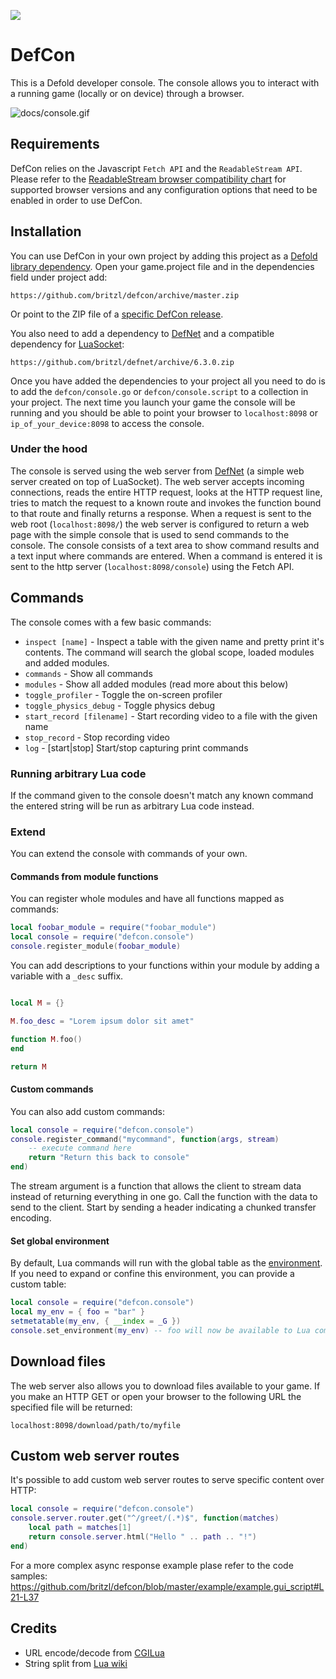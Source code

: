 ![](docs/logo.png)

# DefCon
This is a Defold developer console. The console allows you to interact with a running game (locally or on device) through a browser.

![docs/console.gif](docs/console.gif)

## Requirements
DefCon relies on the Javascript `Fetch API` and the `ReadableStream API`. Please refer to the [ReadableStream browser compatibility chart](https://developer.mozilla.org/en-US/docs/Web/API/ReadableStream#Browser_compatibility) for supported browser versions and any configuration options that need to be enabled in order to use DefCon.

## Installation
You can use DefCon in your own project by adding this project as a [Defold library dependency](http://www.defold.com/manuals/libraries/). Open your game.project file and in the dependencies field under project add:

	https://github.com/britzl/defcon/archive/master.zip

Or point to the ZIP file of a [specific DefCon release](https://github.com/britzl/defcon/releases).

You also need to add a dependency to [DefNet](https://github.com/britzl/defnet) and a compatible dependency for [LuaSocket](https://github.com/britzl/defold-luasocket/releases):

	https://github.com/britzl/defnet/archive/6.3.0.zip

Once you have added the dependencies to your project all you need to do is to add the `defcon/console.go` or `defcon/console.script` to a collection in your project. The next time you launch your game the console will be running and you should be able to point your browser to `localhost:8098` or `ip_of_your_device:8098` to access the console.

### Under the hood
The console is served using the web server from [DefNet](https://github.com/britzl/defnet/blob/master/defnet/http_server.lua) (a simple web server created on top of LuaSocket). The web server accepts incoming connections, reads the entire HTTP request, looks at the HTTP request line, tries to match the request to a known route and invokes the function bound to that route and finally returns a response. When a request is sent to the web root (`localhost:8098/`) the web server is configured to return a web page with the simple console that is used to send commands to the console. The console consists of a text area to show command results and a text input where commands are entered. When a command is entered it is sent to the http server (`localhost:8098/console`) using the Fetch API.

## Commands
The console comes with a few basic commands:

* `inspect [name]` - Inspect a table with the given name and pretty print it's contents. The command will search the global scope, loaded modules and added modules.
* `commands` - Show all commands
* `modules` - Show all added modules (read more about this below)
* `toggle_profiler` - Toggle the on-screen profiler
* `toggle_physics_debug` - Toggle physics debug
* `start_record [filename]` - Start recording video to a file with the given name
* `stop_record` - Stop recording video
* `log` - [start|stop] Start/stop capturing print commands

### Running arbitrary Lua code
If the command given to the console doesn't match any known command the entered string will be run as arbitrary Lua code instead.

### Extend
You can extend the console with commands of your own.

#### Commands from module functions
You can register whole modules and have all functions mapped as commands:

```lua
local foobar_module = require("foobar_module")
local console = require("defcon.console")
console.register_module(foobar_module)
```

You can add descriptions to your functions within your module by adding a variable with a `_desc` suffix.

```lua

local M = {}

M.foo_desc = "Lorem ipsum dolor sit amet"

function M.foo()
end

return M

```

#### Custom commands
You can also add custom commands:

```lua
local console = require("defcon.console")
console.register_command("mycommand", function(args, stream)
	-- execute command here
	return "Return this back to console"
end)
```

The stream argument is a function that allows the client to stream data instead of returning everything in one go. Call the function with the data to send to the client. Start by sending a header indicating a chunked transfer encoding.

#### Set global environment
By default, Lua commands will run with the global table as the [environment](https://www.lua.org/manual/5.1/manual.html#2.9).
If you need to expand or confine this environment, you can provide a custom table:

```lua
local console = require("defcon.console")
local my_env = { foo = "bar" }
setmetatable(my_env, { __index = _G })
console.set_environment(my_env) -- foo will now be available to Lua commands and inspect
```

## Download files
The web server also allows you to download files available to your game. If you make an HTTP GET or open your browser to the following URL the specified file will be returned:

```
localhost:8098/download/path/to/myfile
```

## Custom web server routes
It's possible to add custom web server routes to serve specific content over HTTP:

```lua
local console = require("defcon.console")
console.server.router.get("^/greet/(.*)$", function(matches)
	local path = matches[1]
	return console.server.html("Hello " .. path .. "!")
end)
```

For a more complex async response example plase refer to the code samples: https://github.com/britzl/defcon/blob/master/example/example.gui_script#L21-L37

## Credits
* URL encode/decode from [CGILua](https://github.com/keplerproject/cgilua/blob/master/src/cgilua/urlcode.lua)
* String split from [Lua wiki](http://lua-users.org/wiki/SplitJoin)
